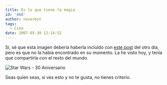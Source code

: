 ```yaml
---
title: Es lo que tiene la magia
id: '468'
author: neverbot
tags:
  - Cine
date: 2007-05-30 12:14:52
---
```


Sí, sé que esta imagen debería haberla incluído con [este post](http://localhost:8000/mundo-real%e2%84%a2/este-viernes-dia-de-celebracion/) del otro día, pero es que no la había encontrado en su momento. La he visto hoy, y tenía que compartirla con el resto del mundo.

![Star Wars - 30 Aniversario](./starwars30th.jpg "Star Wars - 30 Aniversario")

Seas quien seas, si ves esto y no te gusta, no tienes criterio.